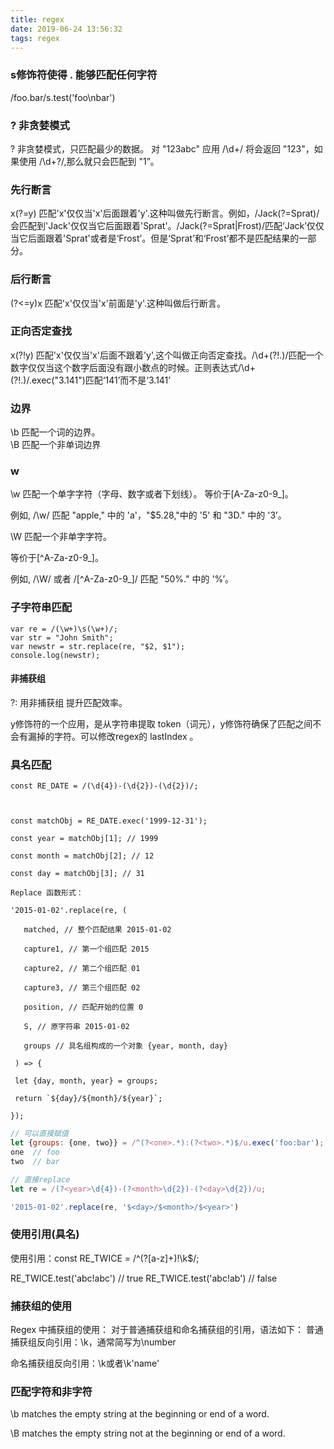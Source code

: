 ```yaml
---
title: regex
date: 2019-06-24 13:56:32
tags: regex
---
```


### s修饰符使得 . 能够匹配任何字符
 
/foo.bar/s.test('foo\nbar')

### ? 非贪婪模式

? 非贪婪模式，只匹配最少的数据。 对 "123abc" 应用 /\d+/ 将会返回 "123"，如果使用 /\d+?/,那么就只会匹配到 "1”。

### 先行断言

x(?=y)  匹配'x'仅仅当'x'后面跟着'y'.这种叫做先行断言。例如，/Jack(?=Sprat)/会匹配到'Jack'仅仅当它后面跟着'Sprat'。/Jack(?=Sprat|Frost)/匹配‘Jack’仅仅当它后面跟着'Sprat'或者是‘Frost’。但是‘Sprat’和‘Frost’都不是匹配结果的一部分。

### 后行断言 

(?<=y)x  匹配'x'仅仅当'x'前面是'y'.这种叫做后行断言。

### 正向否定查找

x(?!y)   匹配'x'仅仅当'x'后面不跟着'y',这个叫做正向否定查找。/\d+(?!\.)/匹配一个数字仅仅当这个数字后面没有跟小数点的时候。正则表达式/\d+(?!\.)/.exec("3.141")匹配‘141’而不是‘3.141’

### 边界 
\b 匹配一个词的边界。  
\B 匹配一个非单词边界

### w
\w 匹配一个单字字符（字母、数字或者下划线）。
等价于[A-Za-z0-9_]。

例如, /\w/ 匹配 "apple," 中的 'a'，"$5.28,"中的 '5' 和 "3D." 中的 '3’。

\W 匹配一个非单字字符。

等价于[^A-Za-z0-9_]。

例如, /\W/ 或者 /[^A-Za-z0-9_]/ 匹配 "50%." 中的 '%’。

### 子字符串匹配
```
var re = /(\w+)\s(\w+)/;
var str = "John Smith";
var newstr = str.replace(re, "$2, $1");
console.log(newstr);
```

#### 非捕获组

?: 用非捕获组 提升匹配效率。

y修饰符的一个应用，是从字符串提取 token（词元），y修饰符确保了匹配之间不会有漏掉的字符。可以修改regex的 lastIndex 。

### 具名匹配

```
const RE_DATE = /(\d{4})-(\d{2})-(\d{2})/;



const matchObj = RE_DATE.exec('1999-12-31');

const year = matchObj[1]; // 1999

const month = matchObj[2]; // 12

const day = matchObj[3]; // 31

Replace 函数形式：

'2015-01-02'.replace(re, (

   matched, // 整个匹配结果 2015-01-02

   capture1, // 第一个组匹配 2015

   capture2, // 第二个组匹配 01

   capture3, // 第三个组匹配 02

   position, // 匹配开始的位置 0

   S, // 原字符串 2015-01-02

   groups // 具名组构成的一个对象 {year, month, day}

 ) => {

 let {day, month, year} = groups;

 return `${day}/${month}/${year}`;

});
```

```javascript
// 可以直接赋值
let {groups: {one, two}} = /^(?<one>.*):(?<two>.*)$/u.exec('foo:bar');
one  // foo
two  // bar

// 直接replace
let re = /(?<year>\d{4})-(?<month>\d{2})-(?<day>\d{2})/u;

'2015-01-02'.replace(re, '$<day>/$<month>/$<year>')
```

### 使用引用(具名)

使用引用：const RE_TWICE = /^(?<word>[a-z]+)!\k<word>$/;

RE_TWICE.test('abc!abc') // true
RE_TWICE.test('abc!ab') // false

### 捕获组的使用
Regex 中捕获组的使用：
对于普通捕获组和命名捕获组的引用，语法如下：
普通捕获组反向引用：\k<number>，通常简写为\number

命名捕获组反向引用：\k<name>或者\k'name'

### 匹配字符和非字符
\b matches the empty string at the beginning or end of a word. 

\B matches the empty string not at the beginning or end of a word. 

